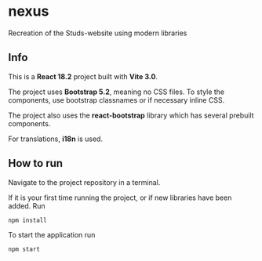 # nexus
Recreation of the Studs-website using modern libraries
## Info
This is a **React 18.2** project built with **Vite 3.0**.

The project uses **Bootstrap 5.2**, meaning no CSS files. To style the components, use bootstrap classnames or if necessary inline CSS.

The project also uses the **react-bootstrap** library which has several prebuilt components.

For translations, **i18n** is used.

## How to run
Navigate to the project repository in a terminal.

If it is your first time running the project, or if new libraries have been added. Run
```
npm install
```

To start the application run 
```
npm start
```